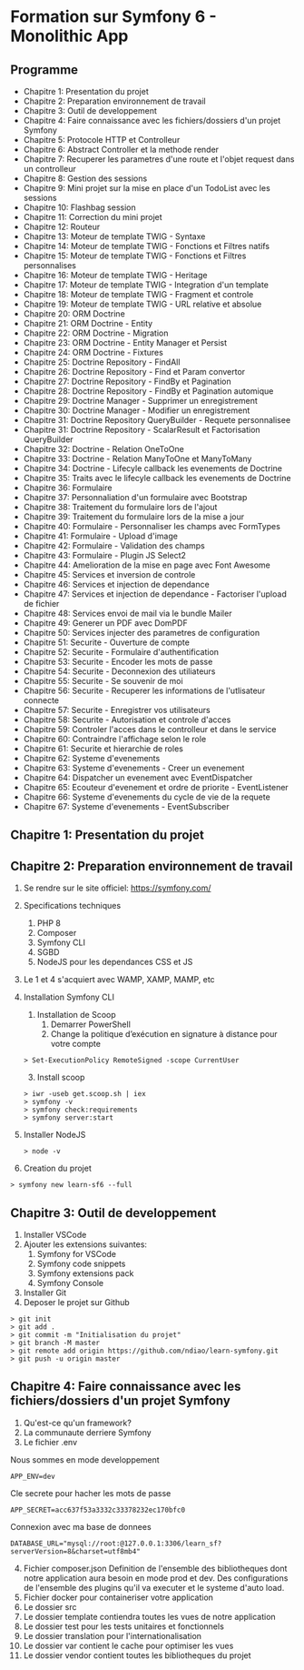 # Formation sur Symfony 6 - Monolithic App
## Programme
- Chapitre 1: Presentation du projet
- Chapitre 2: Preparation environnement de travail
- Chapitre 3: Outil de developpement
- Chapitre 4: Faire connaissance avec les fichiers/dossiers d'un projet Symfony
- Chapitre 5: Protocole HTTP et Controlleur
- Chapitre 6: Abstract Controller et la methode render
- Chapitre 7: Recuperer les parametres d'une route et l'objet request dans un controlleur
- Chapitre 8: Gestion des sessions
- Chapitre 9: Mini projet sur la mise en place d'un TodoList avec les sessions
- Chapitre 10: Flashbag session
- Chapitre 11: Correction du mini projet
- Chapitre 12: Routeur
- Chapitre 13: Moteur de template TWIG - Syntaxe
- Chapitre 14: Moteur de template TWIG - Fonctions et Filtres natifs
- Chapitre 15: Moteur de template TWIG - Fonctions et Filtres personnalises
- Chapitre 16: Moteur de template TWIG - Heritage
- Chapitre 17: Moteur de template TWIG - Integration d'un template
- Chapitre 18: Moteur de template TWIG - Fragment et controle
- Chapitre 19: Moteur de template TWIG - URL relative et absolue
- Chapitre 20: ORM Doctrine
- Chapitre 21: ORM Doctrine - Entity
- Chapitre 22: ORM Doctrine - Migration
- Chapitre 23: ORM Doctrine - Entity Manager et Persist
- Chapitre 24: ORM Doctrine - Fixtures
- Chapitre 25: Doctrine Repository - FindAll
- Chapitre 26: Doctrine Repository - Find et Param convertor
- Chapitre 27: Doctrine Repository - FindBy et Pagination
- Chapitre 28: Doctrine Repository - FindBy et Pagination automique
- Chapitre 29: Doctrine Manager - Supprimer un enregistrement
- Chapitre 30: Doctrine Manager - Modifier un enregistrement
- Chapitre 31: Doctrine Repository QueryBuilder - Requete personnalisee
- Chapitre 31: Doctrine Repository - ScalarResult et Factorisation QueryBuilder
- Chapitre 32: Doctrine - Relation OneToOne
- Chapitre 33: Doctrine - Relation ManyToOne et ManyToMany
- Chapitre 34: Doctrine - Lifecyle callback les evenements de Doctrine
- Chapitre 35: Traits avec le lifecyle callback les evenements de Doctrine
- Chapitre 36: Formulaire
- Chapitre 37: Personnaliation d'un formulaire avec Bootstrap
- Chapitre 38: Traitement du formulaire lors de l'ajout
- Chapitre 39: Traitement du formulaire lors de la mise a jour
- Chapitre 40: Formulaire - Personnaliser les champs avec FormTypes
- Chapitre 41: Formulaire - Upload d'image
- Chapitre 42: Formulaire - Validation des champs
- Chapitre 43: Formulaire - Plugin JS Select2
- Chapitre 44: Amelioration de la mise en page avec Font Awesome
- Chapitre 45: Services et inversion de controle
- Chapitre 46: Services et injection de dependance
- Chapitre 47: Services et injection de dependance - Factoriser l'upload de fichier
- Chapitre 48: Services envoi de mail via le bundle Mailer
- Chapitre 49: Generer un PDF avec DomPDF
- Chapitre 50: Services injecter des parametres de configuration
- Chapitre 51: Securite - Ouverture de compte
- Chapitre 52: Securite - Formulaire d'authentification 
- Chapitre 53: Securite - Encoder les mots de passe
- Chapitre 54: Securite - Deconnexion des utiliateurs
- Chapitre 55: Securite - Se souvenir de moi
- Chapitre 56: Securite - Recuperer les informations de l'utlisateur connecte
- Chapitre 57: Securite - Enregistrer vos utilisateurs
- Chapitre 58: Securite - Autorisation et controle d'acces
- Chapitre 59: Controler l'acces dans le controlleur et dans le service
- Chapitre 60: Contraindre l'affichage selon le role
- Chapitre 61: Securite et hierarchie de roles
- Chapitre 62: Systeme d'evenements
- Chapitre 63: Systeme d'evenements - Creer un evenement
- Chapitre 64: Dispatcher un evenement avec EventDispatcher
- Chapitre 65: Ecouteur d'evenement et ordre de priorite - EventListener
- Chapitre 66: Systeme d'evenements du cycle de vie de la requete
- Chapitre 67: Systeme d'evenements - EventSubscriber

## Chapitre 1: Presentation du projet
## Chapitre 2: Preparation environnement de travail
1. Se rendre sur le site officiel: https://symfony.com/
2. Specifications techniques
   1. PHP 8
   2. Composer
   3. Symfony CLI
   4. SGBD
   5. NodeJS pour les dependances CSS et JS

3. Le 1 et 4 s'acquiert avec WAMP, XAMP, MAMP, etc
4. Installation Symfony CLI
   1. Installation de Scoop
      1. Demarrer PowerShell
      2. Change la politique d’exécution en signature à distance pour votre compte
    ```
    > Set-ExecutionPolicy RemoteSigned -scope CurrentUser
    ```
      3. Install scoop
    ```
    > iwr -useb get.scoop.sh | iex
    > symfony -v
    > symfony check:requirements
    > symfony server:start
    ```
5. Installer NodeJS
    ```
    > node -v
    ```
6. Creation du projet
```
> symfony new learn-sf6 --full
```
## Chapitre 3: Outil de developpement
1. Installer VSCode
2. Ajouter les extensions suivantes:
   1. Symfony for VSCode
   2. Symfony code snippets
   3. Symfony extensions pack
   4. Symfony Console
3. Installer Git
4. Deposer le projet sur Github
```
> git init
> git add .
> git commit -m "Initialisation du projet"
> git branch -M master
> git remote add origin https://github.com/ndiao/learn-symfony.git
> git push -u origin master
```
## Chapitre 4: Faire connaissance avec les fichiers/dossiers d'un projet Symfony

1. Qu'est-ce qu'un framework?
2. La communaute derriere Symfony
3. Le fichier .env 

Nous sommes en mode developpement

```
APP_ENV=dev
```

Cle secrete pour hacher les mots de passe

```
APP_SECRET=acc637f53a3332c33378232ec170bfc0
```

Connexion avec ma base de donnees

```
DATABASE_URL="mysql://root:@127.0.0.1:3306/learn_sf?serverVersion=8&charset=utf8mb4"
```

4. Fichier composer.json Definition de l'ensemble des bibliotheques dont notre application aura besoin en mode prod et dev. Des configurations de l'ensemble des plugins qu'il va executer et le systeme d'auto load.
5. Fichier docker pour containeriser votre application
6. Le dossier src
7. Le dossier template contiendra toutes les vues de notre application
8. Le dossier test pour les tests unitaires et fonctionnels
9. Le dossier translation pour l'internationalisation
10. Le dossier var contient le cache pour optimiser les vues
11. Le dossier vendor contient toutes les bibliotheques du projet